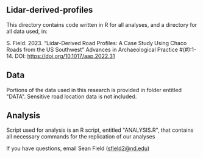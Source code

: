 ## Lidar-derived-profiles
This directory contains code written in R for all analyses, and a directory for all data used, in:

S. Field. 2023. “Lidar-Derived Road Profiles: A Case Study Using Chaco Roads from the US Southwest” Advances in Archaeological Practice #(#):1-14. DOI: https://doi.org/10.1017/aap.2022.31

## Data
Portions of the data used in this research is provided in folder entitled "DATA". Sensitive road location data is not included.

## Analysis
Script used for analysis is an R script, entitled "ANALYSIS.R", that contains all necessary commands for the replication of our analyses

If you have questions, email Sean Field (sfield2@nd.edu)
